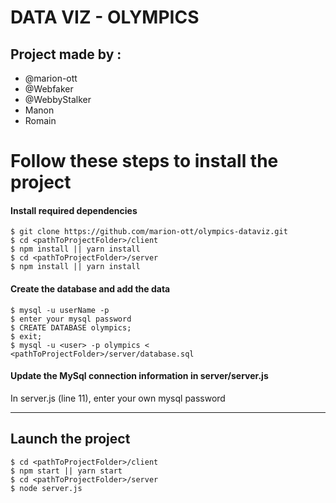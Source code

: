 # DATA VIZ - OLYMPICS

## Project made by :

- @marion-ott
- @Webfaker
- @WebbyStalker
- Manon
- Romain

# Follow these steps to install the project 

#### Install required dependencies
```shell
$ git clone https://github.com/marion-ott/olympics-dataviz.git
$ cd <pathToProjectFolder>/client
$ npm install || yarn install
$ cd <pathToProjectFolder>/server
$ npm install || yarn install
```

#### Create the database and add the data
```shell
$ mysql -u userName -p
$ enter your mysql password
$ CREATE DATABASE olympics;
$ exit;
$ mysql -u <user> -p olympics < <pathToProjectFolder>/server/database.sql
```

#### Update the MySql connection information in server/server.js
In server.js (line 11), enter your own mysql password


--------

## Launch the project
```shell
$ cd <pathToProjectFolder>/client
$ npm start || yarn start
$ cd <pathToProjectFolder>/server
$ node server.js
```

